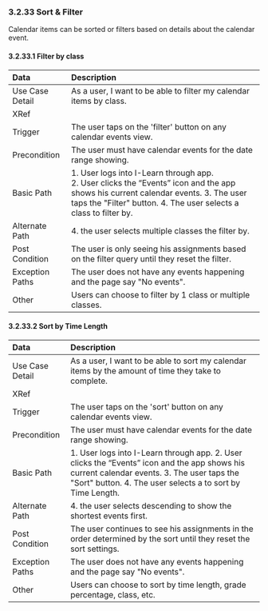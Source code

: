 ### 3.2.33 Sort & Filter

Calendar items can be sorted or filters based on details about the calendar event.

#### 3.2.33.1 Filter by class

| Data          | Description |
|:--------------| :--------------|
|Use Case Detail| As a user, I want to be able to filter my calendar items by class.|
|XRef           | |
|Trigger        | The user taps on the 'filter' button on any calendar events view.|
|Precondition   | The user must have calendar events for the date range showing.|
|Basic Path     | 1. User logs into I-Learn through app. <br> 2. User clicks the “Events” icon and the app shows his current calendar events. 3. The user taps the "Filter" button. 4. The user selects a class to filter by.|
|Alternate Path | 4. the user selects multiple classes the filter by.|
|Post Condition | The user is only seeing his assignments based on the filter query until they reset the filter.|
|Exception Paths| The user does not have any events happening and the page say "No events".|
|Other          | Users can choose to filter by 1 class or multiple classes.|

#### 3.2.33.2 Sort by Time Length

| Data          | Description |
|:--------------| :--------------|
|Use Case Detail| As a user, I want to be able to sort my calendar items by the amount of time they take to complete.|
|XRef           | |
|Trigger        | The user taps on the 'sort' button on any calendar events view.|
|Precondition   | The user must have calendar events for the date range showing.|
|Basic Path     | 1. User logs into I-Learn through app. 2. User clicks the “Events” icon and the app shows his current calendar events. 3. The user taps the "Sort" button. 4. The user selects a to sort by Time Length.|
|Alternate Path | 4. the user selects descending to show the shortest events first.|
|Post Condition | The user continues to see his assignments in the order determined by the sort until they reset the sort settings.|
|Exception Paths| The user does not have any events happening and the page say "No events".|
|Other          | Users can choose to sort by time length, grade percentage, class, etc.|

